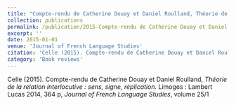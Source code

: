 ```yaml
---
title: "Compte-rendu de Catherine Douay et Daniel Roulland, Théorie de la relation interlocutive : sens, signe, réplication"
collection: publications
permalink: /publication/2015-Compte-rendu de Catherine Douay et Daniel Roulland, Théorie de la relation interlocutive  sens, signe, réplication
excerpt: ''
date: 2015-01-01
venue: 'Journal of French Language Studies'
citation: 'Celle (2015). Compte-rendu de Catherine Douay et Daniel Roulland, <i>Théorie de la relation interlocutive : sens, signe, réplication.</i> Limoges : Lambert Lucas 2014, 364 p, <i>Journal of French Language Studies</i>, volume 25/1'
category: 'Book reviews'
---
```

Celle (2015). Compte-rendu de Catherine Douay et Daniel Roulland, <i>Théorie de la relation interlocutive : sens, signe, réplication.</i> Limoges : Lambert Lucas 2014, 364 p, <i>Journal of French Language Studies</i>, volume 25/1